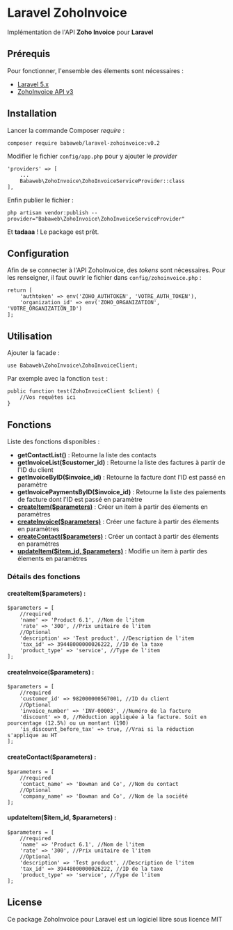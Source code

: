 # Laravel ZohoInvoice

Implémentation de l'API **Zoho Invoice** pour **Laravel**

## Prérequis

Pour fonctionner, l'ensemble des élements sont nécessaires :
+ [Laravel 5.x](https://laravel.com/docs/master)
+ [ZohoInvoice API v3](https://www.zoho.com/invoice/api/v3/)

## Installation

Lancer la commande Composer _require_ :

    composer require babaweb/laravel-zohoinvoice:v0.2

Modifier le fichier `config/app.php` pour y ajouter le _provider_

    'providers' => [
        ...
        Babaweb\ZohoInvoice\ZohoInvoiceServiceProvider::class
    ],

Enfin publier le fichier :

    php artisan vendor:publish --provider="Babaweb\ZohoInvoice\ZohoInvoiceServiceProvider"

Et **tadaaa** ! Le package est prêt.

## Configuration
Afin de se connecter à l'API ZohoInvoice, des _tokens_ sont nécessaires. 
Pour les renseigner, il faut ouvrir le fichier dans `config/zohoinvoice.php` :

    return [
        'authtoken' => env('ZOHO_AUTHTOKEN', 'VOTRE_AUTH_TOKEN'),
        'organization_id' => env('ZOHO_ORGANIZATION', 'VOTRE_ORGANIZATION_ID')
    ];

## Utilisation

Ajouter la facade : 

    use Babaweb\ZohoInvoice\ZohoInvoiceClient;

Par exemple avec la fonction `test` :

    public function test(ZohoInvoiceClient $client) {
        //Vos requêtes ici 
    }

## Fonctions 

Liste des fonctions disponibles :

* __getContactList()__ : Retourne la liste des contacts
* __getInvoiceList($customer_id)__ : Retourne la liste des factures à partir de l'ID du client
* __getInvoiceByID($invoice_id)__ : Retourne la facture dont l'ID est passé en paramètre
* __getInvoicePaymentsByID($invoice_id)__ : Retourne la liste des paiements de facture dont l'ID est passé en paramètre
* __[createItem($parameters)](#createitemparameters-)__ : Créer un item à partir des élements en paramètres
* __[createInvoice($parameters)](#createinvoiceparameters-)__ : Créer une facture à partir des élements en paramètres
* __[createContact($parameters)](#createcontactparameters-)__ : Créer un contact à partir des élements en paramètres
* __[updateItem($item_id, $parameters)](#updateitemitem_id-parameters-)__ : Modifie un item à partir des élements en paramètres


### Détails des fonctions

#### createItem($parameters) :

    $parameters = [
        //required
        'name' => 'Product 6.1', //Nom de l'item
        'rate' => '300', //Prix unitaire de l'item
        //Optional
        'description' => 'Test product', //Description de l'item
        'tax_id' => 39448000000026222, //ID de la taxe 
        'product_type' => 'service', //Type de l'item
    ];

#### createInvoice($parameters) :

    $parameters = [
        //required
        'customer_id' => 982000000567001, //ID du client
        //Optional
        'invoice_number' => 'INV-00003', //Numéro de la facture
        'discount' => 0, //Réduction appliquée à la facture. Soit en pourcentage (12.5%) ou un montant (190)
        'is_discount_before_tax' => true, //Vrai si la réduction s'applique au HT
    ];

#### createContact($parameters) :

    $parameters = [
        //required
        'contact_name' => 'Bowman and Co', //Nom du contact
        //Optional
        'company_name' => 'Bowman and Co', //Nom de la société
    ];

#### updateItem($item_id, $parameters) :

    $parameters = [
        //required
        'name' => 'Product 6.1', //Nom de l'item
        'rate' => '300', //Prix unitaire de l'item
        //Optional
        'description' => 'Test product', //Description de l'item
        'tax_id' => 39448000000026222, //ID de la taxe 
        'product_type' => 'service', //Type de l'item
    ];

## License

Ce package ZohoInvoice pour Laravel est un logiciel libre sous licence MIT
